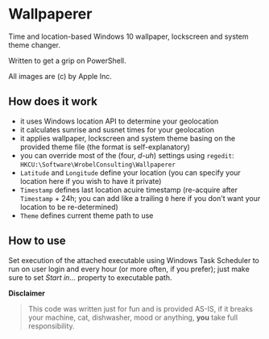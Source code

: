 # Wallpaperer
Time and location-based Windows 10 wallpaper, lockscreen and system theme changer.

Written to get a grip on PowerShell.

All images are (c) by Apple Inc.

## How does it work
- it uses Windows location API to determine your geolocation
- it calculates sunrise and susnet times for your geolocation
- it applies wallpaper, lockscreen and system theme basing on the provided theme file (the format is self-explanatory)
- you can override most of the (four, _d-uh_) settings using `regedit`: `HKCU:\Software\WrobelConsulting\Wallpaperer`
 - `Latitude` and `Longitude` define your location (you can specify your location here if you wish to have it private)
 - `Timestamp` defines last location acuire timestamp (re-acquire after `Timestamp` + 24h; you can add like a trailing `0` here if you don't want your location to be re-determined)
 - `Theme` defines current theme path to use


## How to use
Set execution of the attached executable using Windows Task Scheduler to run on user login and every hour (or more often, if you prefer); just make sure to set _Start in..._ property to executable path.

**Disclaimer**

> This code was written just for fun and is provided AS-IS, if it breaks your machine, cat, dishwasher, mood or anything, **you** take full responsibility.
